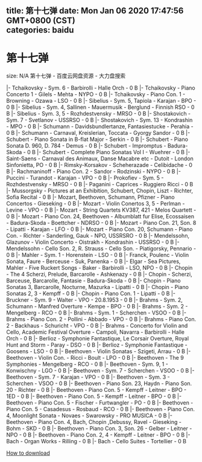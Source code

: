 
title: 第十七弹
date: Mon Jan 06 2020 17:47:56 GMT+0800 (CST)    
categories: baidu
---

# 第十七弹
size: N/A
 第十七弹 - 百度云网盘资源 - 大力盘搜索
 
|- Tchaikovsky - Sym. 6 - Barbirolli - Halle Orch - 0 B
|- Tchaikovsky - Piano Concerto 1 - Gilels - Mehta - NYPO - 0 B
|- Tchaikovsky - Piano Con. 1 - Browning - Ozawa - LSO - 0 B
|- Sibelius - Sym. 5, Tapiola - Karajan - BPO - 0 B
|- Sibelius - Sym. 4, Sallinen - Mauermusik - Berglund - Finnish RSO - 0 B
|- Sibelius - Sym. 3, 5 - Rozhdestvensky - MRSO - 0 B
|- Shostakovich - Sym. 7 - Svetlanov - USSRSO - 0 B
|- Shostakovich - Sym. 13 - Kondrashin - MPO - 0 B
|- Schumann - Davidsbundlertanze, Fantasiestucke - Perahia - 0 B
|- Schumann - Carnaval, Kreislerian, Toccata - Gyorgy Sandor - 0 B
|- Schubert - Piano Sonata in B-flat Major - Serkin - 0 B
|- Schubert - Piano Sonata D. 960, D. 784 - Demus - 0 B
|- Schubert - Impromptus - Badura-Skoda - 0 B
|- Schubert - Complete Piano Sonatas Vol I - Wuehrer - 0 B
|- Saint-Saens - Carnaval des Animaux, Danse Macabre etc - Dutoit - London Sinfonietta, PO - 0 B
|- Rimsky-Korsakov - Scheherazade - Celibidache - 0 B
|- Rachmaninoff - Piano Con. 2 - Sandor - Rodzinski - NYPO - 0 B
|- Puccini - Turandot - Karajan - VPO - 0 B
|- Prokofiev - Sym. 5 - Rozhdestvensky - MRSO - 0 B
|- Paganini - Caprices - Ruggiero Ricci - 0 B
|- Mussorgsky - Pictures at an Exhibition, Schubert, Chopin, Liszt - Richter, Sofia Recital - 0 B
|- Mozart, Beethoven, Schumann, Pfizner - Piano Concertos - Gieseking - 0 B
|- Mozart - Violin Conertos 3, 5 - Perlman - Levine - VPO - 0 B
|- Mozart - String Quartets KV387, 421 - Melos Quartett - 0 B
|- Mozart - Piano Con. 24, Beethoven - Albumblatt fur Elise, Ecossaisen - Badura-Skoda - Boettcher - NDRSO - 0 B
|- Mozart - Piano Con. 21, Son. 8 - Lipatti - Karajan - LFO - 0 B
|- Mozart - Piano Con. 20, Schumann - Piano Con. - Richter - Sanderling, Gauk - NPO, USSRSRO - 0 B
|- Mendelssohn, Glazunov - Violin Concerto - Oistrakh - Kondrashin - USSRSO - 0 B
|- Mendelssohn - Cello Son. 2, R. Strauss - Cello Son. - Piatigorsky, Pennario - 0 B
|- Mahler - Sym. 1 - Horenstein - LSO - 0 B
|- Franck, Poulenc - Violin Sonata, Faure - Berceuse - Suk, Panenka - 0 B
|- Elgar - Sea Pictures, Mahler - Five Ruckert Songs - Baker - Barbirolli - LSO, NPO - 0 B
|- Chopin - The 4 Scherzi, Prelude, Barcarolle - Ashkenazy - 0 B
|- Chopin - Scherzi, Barceuse, Barcarolle, Fantasie - Badura-Skoda - 0 B
|- Chopin - Piano Sonatas 3, Barcarolle, Nocturne, Mazurka - Lipatti - 0 B
|- Chopin - Piano Sonatas 2, 3 - Kempff - 0 B
|- Chopin - Piano Con. 1 - Lipatti - 0 B
|- Bruckner - Sym. 9 - Walter - VPO - 20.8.1953 - 0 B
|- Brahms - Sym. 2, Schumann - Manfred Overture - Kempe - BPO - 0 B
|- Brahms - Sym. 2 - Mengelberg - RCO - 0 B
|- Brahms - Sym. 1 - Scherchen - VSOO - 0 B
|- Brahms - Piano Con. 2 - Pollini - Abbado - VPO - 0 B
|- Brahms - Piano Con. 2 - Backhaus - Schuricht - VPO - 0 B
|- Brahms - Concerto for Violin and Cello, Academic Festival Overture - Campoli, Navarra - Barbirolli - Halle Orch - 0 B
|- Berlioz - Symphonie Fantastique, Le Corsair Overture, Royal Hunt and Storm - Paray - DSO - 0 B
|- Berlioz - Symphonie Fantastique - Goosens - LSO - 0 B
|- Beethoven - Violin Sonatas - Szigeti, Arrau - 0 B
|- Beethoven - Violin Con. - Ricci - Boult - LPO - 0 B
|- Beethoven - The 9 Symphonies - Mengelberg - RCO - 0 B
|- Beethoven - Sym. 9, 1 - Konwischny - LGO - 0 B
|- Beethoven - Sym. 7 - Scherchen - VSOO - 0 B
|- Beethoven - Sym. 7 - Karajan - VPO - 0 B
|- Beethoven - Sym. 3 - Scherchen - VSOO - 0 B
|- Beethoven - Piano Son. 23, Haydn - Piano Son. 20 - Richter - 0 B
|- Beethoven - Piano Con. 5 - Kempff - Leitner - BPO - 1ED - 0 B
|- Beethoven - Piano Con. 5 - Kempff - Leitner - BPO - 0 B
|- Beethoven - Piano Con. 5 - Fischer - Furtwangler - PO - 0 B
|- Beethoven - Piano Con. 5 - Casadesus - Rosbaud - RCO - 0 B
|- Beethoven - Piano Con. 4, Moonlight Sonata - Novaes - Swarowsky - PRO MUSICA - 0 B
|- Beethoven - Piano Con. 4, Bach, Chopin ,Debussy, Ravel - Gieseking - Bohm - SKD - 0 B
|- Beethoven - Piano Con. 3, Son. 26 - Gelber - Leitner - NPO - 0 B
|- Beethoven - Piano Con. 2, 4 - Kempff - Leitner - BPO - 0 B
|- Bach - Organ Works - Rilling - 0 B
|- Bach - Cello Suites - Tortellier - 0 B

[How to download](https://bpcam.bemobtrk.com/go/2ceec3aa-1ca2-46d6-b9ff-aaa5c184517c?jno=1562)